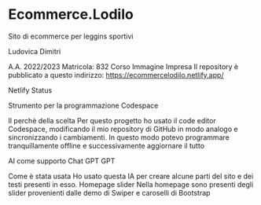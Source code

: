 # Ecommerce.Lodilo
Sito di ecommerce per leggins sportivi

Ludovica Dimitri

A.A. 2022/2023
Matricola: 832
Corso Immagine Impresa
Il repository è pubblicato a questo indirizzo: https://ecommercelodilo.netlify.app/

Netlify Status

Strumento per la programmazione
Codespace

Il perchè della scelta
Per questo progetto ho usato il code editor Codespace, modificando il mio repository di GitHub in modo analogo e sincronizzando i cambiamenti. In questo modo potevo programmare tranquillamente offline e successivamente aggiornare il tutto

AI come supporto
Chat GPT
GPT

Come è stata usata
Ho usato questa IA per creare alcune parti del sito e dei testi presenti in esso.
Homepage slider
Nella homepage sono presenti degli slider provenienti dalle demo di Swiper e caroselli di Bootstrap
